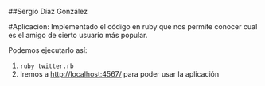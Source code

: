 



##Sergio Díaz González

#Aplicación:
Implementado el código en ruby que nos permite conocer cual es el amigo de cierto usuario más popular.

Podemos ejecutarlo así:

1. `ruby twitter.rb`
2. Iremos a [http://localhost:4567/](http://localhost:4567/) para poder usar la aplicación

